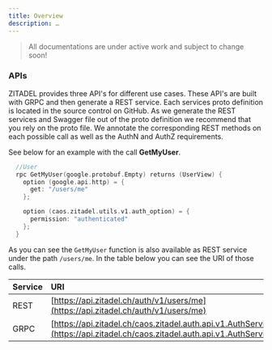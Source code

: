 ```yaml
---
title: Overview
description: …
---
```


> All documentations are under active work and subject to change soon!

### APIs

ZITADEL provides three API's for different use cases. These API's are built with GRPC and then generate a REST service.
Each services proto definition is located in the source control on GitHub.
As we generate the REST services and Swagger file out of the proto definition we recommend that you rely on the proto file.
We annotate the corresponding REST methods on each possible call as well as the AuthN and AuthZ requirements.

See below for an example with the call **GetMyUser**.

```Go
  //User
  rpc GetMyUser(google.protobuf.Empty) returns (UserView) {
    option (google.api.http) = {
      get: "/users/me"
    };

    option (caos.zitadel.utils.v1.auth_option) = {
      permission: "authenticated"
    };
  }
```

As you can see the `GetMyUser` function is also available as REST service under the path `/users/me`.
In the table below you can see the URI of those calls.

| Service | URI                                                                                                                                            |
|:--------|:-----------------------------------------------------------------------------------------------------------------------------------------------|
| REST    | [https://api.zitadel.ch/auth/v1/users/me](https://api.zitadel.ch/auth/v1/users/me)                                                             |
| GRPC    | [https://api.zitadel.ch/caos.zitadel.auth.api.v1.AuthService/GetMyUser](https://api.zitadel.ch/caos.zitadel.auth.api.v1.AuthService/GetMyUser) |
